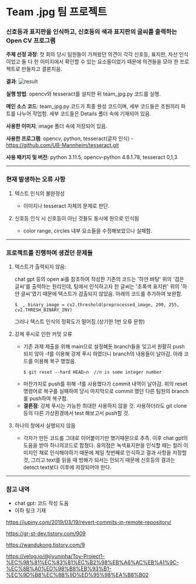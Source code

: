 # Team .jpg 팀 프로젝트

### 신호등과 표지판을 인식하고, 신호등의 색과 표지판의 글씨를 출력하는 Open CV 프로그램

**주제 선정 과정**: 첫 회의 당시 팀원들이 가져왔던 의견이 각각 신호등, 표지판, 차선 인식이었고 둘 다 한 이미지에서 확인할 수 있는 요소들이었기 때문에 의견들을 모아 한 프로젝트로 만들자고 결론지음.

**결과**: ![result](https://i.ibb.co/1md9qd1/Clipboard-Image-2023-12-13-170154.png)


**실행 방법**: opencv와 tesseract를 설치한  뒤 team_jpg.py 코드를 실행.

**메인 소스 코드**: team_jpg.py 코드가 최종 완성 코드이며, 세부 코드들은 조원끼리 파트를 나누어 작업함. 세부 코드들은 Details 폴더 속에 기재되어 있음.

**사용한 이미지**: image 폴더 속에 저장되어 있음.

**사용한 프로그램**: opencv, python, tesseract(글자 인식) - https://github.com/UB-Mannheim/tesseract.git

**사용 패키지 및 버전**: python 3.11.5, opencv-python 4.8.1.78, tesseract 0,1,3

---
### 현재 발생하는 오류 사항
1. 텍스트 인식의 불완정성

    - 이미지나 tesseract 자체의 문제로 판단.
2. 신호등 인식 시 신호등이 아닌 것들도 동시에 원으로 인식됨
   
   - color range, circles 내부 요소들을 수정해보았으나 실패함.
---
### 프로젝트를 진행하며 생겼던 문제들
1. 텍스트가 출력되지 않음:

    chat gpt 등의 open ai를 참조하여 작성한 기존의 코드는 '하얀 바탕' 위의 '검은 글씨'를 출력하는 원리인데, 팀에서 인식하고자 한 글씨는 '초록색 표지판' 위의 '하얀 글씨'였기 때문에 텍스트가 검출되지 않았음. 아래의 코드를 추가하여 보완함.
    ```
    $ _, binary_image = cv2.threshold(preprocessed_image, 200, 255, cv2.THRESH_BINARY_INV)
    ```
    그러나 텍스트 인식의 정확도가 떨어짐.(상기한 1번 오류 문항)

2. 강제 푸시로 인한 커밋 오류

    - 기존 과제 제출을 위해 main으로 설정해둔 branch들을 잊고서 원활히 push 되지 않아 -f를 이용해 강제 푸시 하였더니 branch의 내용들이 날아감. 아래 코드를 이용해 복구 했었음.
        ```
        $ git reset --hard HEAD~n  //n is some integer number  
        ```
    - 마찬가지로 push를 위해 -f를 사용했다가 commit 내역이 날아감. 위의 reset 명령어로 복구를 실패하여 당시 마지막으로 commit 했던 다른 팀원의 branch를 push하여 복구함. 
    - **결론점**: 강제 푸시는 가능한 최대한 사용하지 않을 것. 사용하더라도 git clone등의 다른 가상환경에서 test 해보고서 push할 것.

3. 하나의 창에서 실행되지 않음
    - 각자가 만든 코드를 그대로 이어붙이기만 했기때문으로 추측. 이후 chat gpt의 도움을 받아 하나의코드로 합쳤다. 유의점은 녹색표지판을 인식할 때는 컬러 이미지인 채로 인식해야하기 때문에 제일 첫번째로 인식하고 결과 사항을 저장할 것, 그리고 text를 읽을 때 방해가 되서는 안되기 때문에 신호등의 결과는 detect text보다 이후에 저장되어야 한다.
 
---
### 참고 내역
- chat gpt: 코드 작성 도움
- 이하 링크 기재

https://jupiny.com/2019/03/19/revert-commits-in-remote-repository/

https://gr-st-dev.tistory.com/909

https://wandukong.tistory.com/9

https://velog.io/@jiyuninha/Toy-Project1-%EC%98%81%EC%83%81%EC%B2%98%EB%A6%AC%EB%A1%9C-%EC%8B%A0%ED%98%B8%EB%93%B1-%EC%9D%B8%EC%8B%9D%ED%95%98%EA%B8%B02
